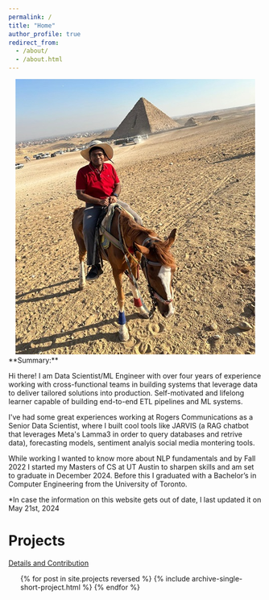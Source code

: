 ```yaml
---
permalink: /
title: "Home"
author_profile: true
redirect_from: 
  - /about/
  - /about.html
---
```



<!-- ![Profile Picture](images/profile-4-resized.jpg) -->
<div style="text-align: center;">
  <img src="images/profile-4-resized.jpg" alt="Profile Picture" style="max-width: 100%; height: auto;">
</div>
**Summary:**

 Hi there! I am Data Scientist/ML Engineer with over four years of experience working with cross-functional teams in building systems that leverage data to deliver tailored solutions into production. Self-motivated and lifelong learner capable of building end-to-end ETL pipelines and ML systems.
 
 I've had some great experiences working at Rogers Communications as a Senior Data Scientist, where I built cool tools like JARVIS (a RAG chatbot that leverages Meta's Lamma3 in order to query databases and retrive data), forecasting models, sentiment analyis social media montering tools. 
 
 While working I wanted to know more about NLP fundamentals and by Fall 2022 I started my Masters of CS at UT Austin to sharpen skills and am set to graduate in December 2024. Before this I graduated with a Bachelor’s in Computer Engineering from the University of Toronto.

*In case the information on this website gets out of date, I last updated it on May 21st, 2024

**Projects**
======
<i class="fas fa-link" aria-hidden="true"></i>  <a href="https://abhi-p.github.io/projects/">Details and Contribution</a>
<ul>{% for post in site.projects reversed %}
  {% include archive-single-short-project.html %}
{% endfor %}</ul>